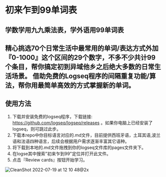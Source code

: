 # 初来乍到99单词表
学数学用九九乘法表，学外语用99单词表
------

精心挑选70个日常生活中最常用的单词/表达方式外加『0-1000』这个区间的29个数字，不多不少共计99个条目，帮你搞定初到异域他乡之后绝大多数的日常生活场景。
借助免费的Logseq程序的间隔重复功能/算法，帮你用最简单高效的方式掌握新的单词。
------
## 使用方法
1. 下载并安装免费的logseq程序，下载链接: https://github.com/logseq/logseq/releases 。如果你电脑上已经安装了logseq，则可跳过此步。
2. 下载本repo中你目标语言对应的.md文件，目前提供西班牙语，土耳其语,波兰语和法语四种语言，后续会根据用户需求逐渐丰富其它语种。
3. 将下载到本地的.md文件拖拽到你的logseq文件库的pages文件夹下。
4. 在logse其中搜索"初来乍到99"定位并打开此文件。
5. 点击『Review cards』按钮开始学习。

![CleanShot 2022-07-19 at 12 10 48@2x](https://user-images.githubusercontent.com/15899808/179713403-4ed4ce89-36e4-4405-84ad-02233033b56e.png)
